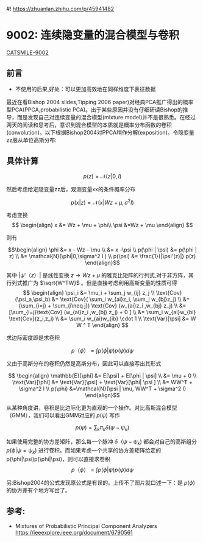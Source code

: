 #! https://zhuanlan.zhihu.com/p/45941482

# 9002: 连续隐变量的混合模型与卷积

[CATSMILE-9002](http://catsmile.info/9002-ppca.html)

## 前言

- 不使用的后果,好处：可以更加高效地在同样维度下表征数据

最近在看Bishop 2004 slides,Tipping 2006 paper)对经典PCA推广得出的概率型PCA(PPCA,probabilistic PCA)。出于某些原因并没有仔细研读Bishop的推导，而是发现自己对连续变量的混合模型(mixture model)并不是很熟悉。在经过两天的阅读和思考后，意识到混合模型的本质就是概率分布函数的卷积(convolution)。以下根据Bishop2004对PPCA稍作分解(exposition)。令隐变量zz服从单位高斯分布:

## 具体计算

$$p(z) = \mathcal{N}(z|0,I)$$

然后考虑给定隐变量zz后，观测变量xx的条件概率分布

$$p(x|z) = \mathcal{N}(x|Wz + \mu, \sigma^2 I)$$

考虑变换
$$
\begin{align} x &= Wz + \mu + \phi\\ 
\psi &=Wz + \mu \end{align}
$$

则有


$$\begin{align}
\phi &= x - Wz - \mu \\ &= x -\psi \\ p(\phi | \psi) &= p(\phi | z) \\ &= \mathcal{N}(\phi|0,\sigma^2 I ) \\ p(\psi) &= \frac{1}{|\psi'(z)|} p(z)
\end{align}$$


其中 $|\psi'（z）|$ 是线性变换 $z\rightarrow Wz + \mu$ 的雅克比矩阵的行列式,对于非方阵，其行列式推广为 $\sqrt{W^TW}$ 。但是直接考虑利用高斯变量的性质可得
$$
\begin{align} \psi_i &= \mu_i + \sum_j w_{ij} z_j \\ \text{Cov}(\psi_a,\psi_b) &= \text{Cov}( \sum_i w_{ai}z_i, \sum_j w_{bj}z_j) \\ &= (\sum_{i=j} + \sum_{i\neq j}) \text{Cov} (w_{ai}z_i ,w_{bj} z_j) \\ &= [\sum_{i=j}\text{Cov} (w_{ai}z_i ,w_{bj} z_j) + 0 ] \\ &= \sum_i w_{ai}w_{bi} \text{Cov}(z_i,z_i) \\ &= \sum_i w_{ai}w_{ib} \cdot 1 \\ \text{Var}[\psi] &= W W ^ T \end{align}
$$

求边际密度即是求卷积

$$p（\phi） = \int p(\phi | \psi) p(\psi) d\psi$$

又由于高斯分布的卷积仍然是高斯分布，因此可以直接写出其形式

$$
\begin{align} \mathbb{E}[\phi] &= E[\psi] + E[\phi | \psi] \\ &= \mu + 0 \\ \text{Var}[\phi] &= \text{Var}[\psi] + \text{Var}[\phi| \psi ] \\ &= WW^T + \sigma^2 I \\ p(\phi) &=\mathcal{N}(\psi | \mu, WW^T + \sigma^2 I) \end{align}$$

从某种角度讲，卷积是比边际化更为直观的一个操作。对比高斯混合模型（GMM），我们可以看出GMM对应的 $p(\psi)$ 写作

$$p(\psi) = \sum_k \pi_k \delta(\psi - \psi_k)$$

如果使用完整的协方差矩阵，那么每一个脉冲 $\delta（\psi - \psi_k)$ 都会对自己的高斯组分 $p(\phi|\psi=\psi_k)$ 进行卷积。而如果考虑一个共享的协方差矩阵给定的p(\phi|\psi)p(\phi|\psi)，则可以直接求卷积
$$p（\phi） = \int p(\phi | \psi) p(\psi) d\psi$$

另:Bishop2004的公式发现原公式是有误的。上传不了图片就口述一下：是 $p(\phi)$ 的协方差有个地方写岔了。


## 参考:

- Mixtures of Probabilistic Principal Component Analyzers <https://ieeexplore.ieee.org/document/6790561>
